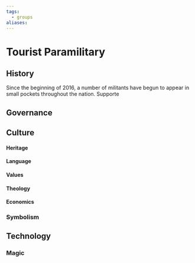 ```yaml
---
tags:
  - groups
aliases:
---
```


# Tourist Paramilitary
## History
Since the beginning of 2016, a number of militants have begun to appear in small pockets throughout the nation. Supporte
## Governance
## Culture
#### Heritage
#### Language
#### Values
#### Theology
#### Economics
### Symbolism
## Technology
### Magic